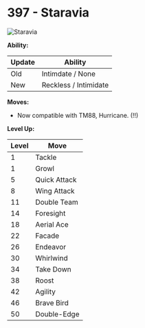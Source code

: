 # 397 - Staravia
![][397]

**Ability:**

Update | Ability
---    | ---
Old    | Intimdate / None
New    | Reckless / Intimidate

**Moves:**

 - Now compatible with TM88, Hurricane. (!!)

**Level Up:**

Level | Move
---   | ---
  1   | Tackle
  1   | Growl
  5   | Quick Attack
  8   | Wing Attack
 11   | Double Team
 14   | Foresight
 18   | Aerial Ace
 22   | Facade
 26   | Endeavor
 30   | Whirlwind
 34   | Take Down
 38   | Roost
 42   | Agility
 46   | Brave Bird
 50   | Double-Edge



[397]: https://raw.githubusercontent.com/PokeAPI/sprites/master/sprites/pokemon/397.png "Staravia"

